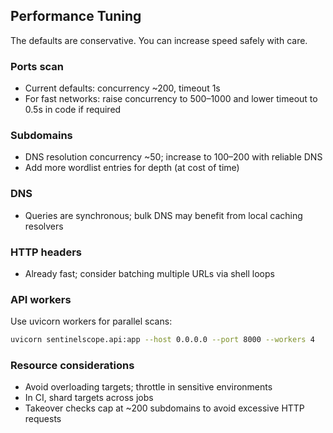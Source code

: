 ## Performance Tuning

The defaults are conservative. You can increase speed safely with care.

### Ports scan
- Current defaults: concurrency ~200, timeout 1s
- For fast networks: raise concurrency to 500–1000 and lower timeout to 0.5s in code if required

### Subdomains
- DNS resolution concurrency ~50; increase to 100–200 with reliable DNS
- Add more wordlist entries for depth (at cost of time)

### DNS
- Queries are synchronous; bulk DNS may benefit from local caching resolvers

### HTTP headers
- Already fast; consider batching multiple URLs via shell loops

### API workers
Use uvicorn workers for parallel scans:
```bash
uvicorn sentinelscope.api:app --host 0.0.0.0 --port 8000 --workers 4
```

### Resource considerations
- Avoid overloading targets; throttle in sensitive environments
- In CI, shard targets across jobs
 - Takeover checks cap at ~200 subdomains to avoid excessive HTTP requests

